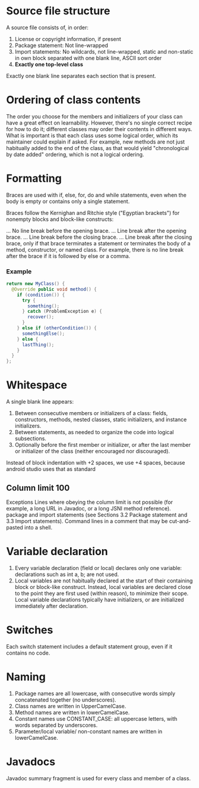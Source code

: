 # Source file structure

A source file consists of, in order:

1. License or copyright information, if present
2. Package statement: Not line-wrapped
3. Import statements: No wildcards, not line-wrapped, static and non-static in own block separated with one blank line, ASCII sort order
4. **Exactly one top-level class**

Exactly one blank line separates each section that is present.

# Ordering of class contents

The order you choose for the members and initializers of your class can have a great effect on learnability. However, there's no single correct recipe for how to do it; different classes may order their contents in different ways.
What is important is that each class uses some logical order, which its maintainer could explain if asked. For example, new methods are not just habitually added to the end of the class, as that would yield "chronological by date added" ordering, which is not a logical ordering.

# Formatting

Braces are used with if, else, for, do and while statements, even when the body is empty or contains only a single statement.

Braces follow the Kernighan and Ritchie style ("Egyptian brackets") for nonempty blocks and block-like constructs:

... No line break before the opening brace.
... Line break after the opening brace.
... Line break before the closing brace.
... Line break after the closing brace, only if that brace terminates a statement or terminates the body of a method, constructor, or named class. For example, there is no line break after the brace if it is followed by else or a comma.

### Example

```java
return new MyClass() {
  @Override public void method() {
    if (condition()) {
      try {
        something();
      } catch (ProblemException e) {
        recover();
      }
    } else if (otherCondition()) {
      somethingElse();
    } else {
      lastThing();
    }
  }
};
```

# Whitespace

A single blank line appears:

1. Between consecutive members or initializers of a class: fields, constructors, methods, nested classes, static initializers, and instance initializers.
2. Between statements, as needed to organize the code into logical subsections.
3. Optionally before the first member or initializer, or after the last member or initializer of the class (neither encouraged nor discouraged).

Instead of block indentation with +2 spaces, we use +4 spaces, because android studio uses that as standard

## Column limit 100
Exceptions
Lines where obeying the column limit is not possible (for example, a long URL in Javadoc, or a long JSNI method reference).
package and import statements (see Sections 3.2 Package statement and 3.3 Import statements).
Command lines in a comment that may be cut-and-pasted into a shell.

# Variable declaration

1. Every variable declaration (field or local) declares only one variable: declarations such as int a, b; are not used.
2. Local variables are not habitually declared at the start of their containing block or block-like construct. Instead, local variables are declared close to the point they are first used (within reason), to minimize their scope. Local variable declarations typically have initializers, or are initialized immediately after declaration.

# Switches

Each switch statement includes a default statement group, even if it contains no code.

# Naming

1. Package names are all lowercase, with consecutive words simply concatenated together (no underscores).
2. Class names are written in UpperCamelCase.
3. Method names are written in lowerCamelCase.
4. Constant names use CONSTANT_CASE: all uppercase letters, with words separated by underscores.
5. Parameter/local variable/ non-constant names are written in lowerCamelCase.

# Javadocs

Javadoc summary fragment is used for every class and member of a class.
